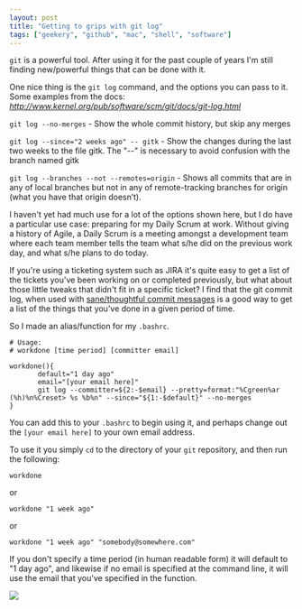 ```yaml
---
layout: post
title: "Getting to grips with git log"
tags: ["geekery", "github", "mac", "shell", "software"]
---
```

`git` is a powerful tool. After using it for the past couple of years I'm still finding new/powerful things that can be done with it.

<!-- more -->

One nice thing is the `git log` command, and the options you can pass to it. Some examples from the docs:
<cite><a href="http://www.kernel.org/pub/software/scm/git/docs/git-log.html">http://www.kernel.org/pub/software/scm/git/docs/git-log.html</a></cite>

`git log --no-merges` - Show the whole commit history, but skip any merges

`git log --since="2 weeks ago" -- gitk` - Show the changes during the last two weeks to the file gitk. The "--" is necessary to avoid confusion with the branch named gitk

`git log --branches --not --remotes=origin` - Shows all commits that are in any of local branches but not in any of remote-tracking branches for origin (what you have that origin doesn’t).

I haven't yet had much use for a lot of the options shown here, but I do have a particular use case: preparing for my Daily Scrum at work. Without giving a history of Agile, a Daily Scrum is a meeting amongst a development team where each team member tells the team what s/he did on the previous work day, and what s/he plans to do today.

If you're using a ticketing system such as JIRA it's quite easy to get a list of the tickets you've been working on or completed previously, but what about those little tweaks that didn't fit in a specific ticket? I find that the git commit log, when used with [sane/thoughtful commit messages](http://lea.verou.me/2012/04/git-commit-m-everything/) is a good way to get a list of the things that you've done in a given period of time.

So I made an alias/function for my `.bashrc`.

<pre><code data-language="shell"># Usage:
# workdone [time period] [committer email]

workdone(){
       default="1 day ago"
       email="[your email here]"
       git log --committer=${2:-$email} --pretty=format:"%Cgreen%ar (%h)%n%Creset> %s %b%n" --since="${1:-$default}" --no-merges
}</code></pre>

You can add this to your `.bashrc` to begin using it, and perhaps change out the `[your email here]` to your own email address.

To use it you simply `cd` to the directory of your `git` repository, and then run the following:

<pre><code data-language="shell">workdone</code></pre>

or

<pre><code data-language="shell">workdone "1 week ago"</code></pre>

or

<pre><code data-language="shell">workdone "1 week ago" "somebody@somewhere.com"</code></pre>

If you don't specify a time period (in human readable form) it will default to "1 day ago", and likewise if no email is specified at the command line, it will use the email that you've specified in the function.

![](http://f.cl.ly/items/3r2d3R13003p3q1n1j2O/by%20default%202012-07-03%20at%2016.35.07.png)

